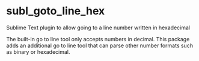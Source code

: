 # subl_goto_line_hex
Sublime Text plugin to allow going to a line number written in hexadecimal

The built-in go to line tool only accepts numbers in decimal.
This package adds an additional go to line tool that can parse other number formats such as binary or hexadecimal.
